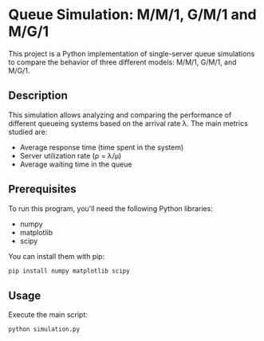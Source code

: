 # Queue Simulation: M/M/1, G/M/1 and M/G/1

This project is a Python implementation of single-server queue simulations to compare the behavior of three different models: M/M/1, G/M/1, and M/G/1.

## Description

This simulation allows analyzing and comparing the performance of different queueing systems based on the arrival rate λ. The main metrics studied are:

- Average response time (time spent in the system)
- Server utilization rate (ρ = λ/μ)
- Average waiting time in the queue

## Prerequisites

To run this program, you'll need the following Python libraries:
- numpy
- matplotlib
- scipy

You can install them with pip:
```bash
pip install numpy matplotlib scipy
```

## Usage

Execute the main script:
```bash
python simulation.py
```

